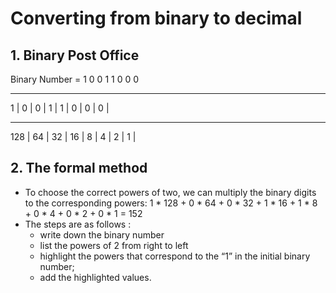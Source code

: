 # Converting from binary to decimal
## 1. Binary Post Office
Binary Number = 1 0 0 1 1 0 0 0
- - - -
1   		|	0		|	0	|	1	|	1	|	0	|	0	| 	0	|
- - - -
128 		|	64		|	32	|	16	|	8	|	4	|	2	|	1	|

## 2. The formal method
* To choose the correct powers of two, we can multiply the binary digits to the corresponding powers:
1 * 128 + 0 * 64 + 0 * 32 + 1 * 16 + 1 * 8 + 0 * 4 + 0 * 2 + 0 * 1 = 152
* The steps are as follows :
	* write down the binary number
	* list the powers of 2 from right to left
	* highlight the powers that correspond to the “1” in the initial binary number;
	* add the highlighted values.
	